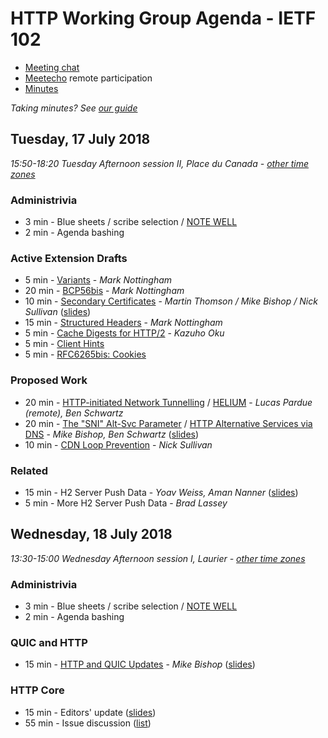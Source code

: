 # HTTP Working Group Agenda - IETF 102

* [Meeting chat](xmpp:httpbis@jabber.ietf.org?join)
* [Meetecho](http://www.meetecho.com/ietf102/httpbis) remote participation
* [Minutes](http://etherpad.tools.ietf.org:9000/p/ietf102httpbis)

*Taking minutes? See [our guide](https://github.com/httpwg/wiki/wiki/TakingMinutes)*


## Tuesday, 17 July 2018

_15:50-18:20	Tuesday Afternoon session II, Place du Canada - [other time zones](https://www.timeanddate.com/worldclock/fixedtime.html?msg=HTTP+WG+Meeting&iso=20180717T1550&p1=165&ah=2&am=30)_

### Administrivia

*  3 min - Blue sheets / scribe selection / [NOTE WELL](https://www.ietf.org/about/note-well/)
*  2 min - Agenda bashing

### Active Extension Drafts

*  5 min - [Variants](https://tools.ietf.org/html/draft-ietf-httpbis-variants) - *Mark Nottingham*
* 20 min - [BCP56bis](https://tools.ietf.org/html/draft-ietf-httpbis-bcp56bis) - *Mark Nottingham*
* 10 min - [Secondary Certificates](https://tools.ietf.org/html/draft-ietf-httpbis-http2-secondary-certs) - *Martin Thomson / Mike Bishop / Nick Sullivan*
           ([slides](https://github.com/httpwg/wg-materials/blob/gh-pages/ietf102/secondary_certs.pdf))
* 15 min - [Structured Headers](https://tools.ietf.org/html/draft-ietf-httpbis-header-structure) - *Mark Nottingham*
*  5 min - [Cache Digests for HTTP/2](https://tools.ietf.org/html/draft-ietf-httpbis-cache-digest) - *Kazuho Oku*
*  5 min - [Client Hints](https://tools.ietf.org/html/draft-ietf-httpbis-client-hints)
*  5 min - [RFC6265bis: Cookies](https://tools.ietf.org/html/draft-ietf-httpbis-rfc6265bis)

### Proposed Work

* 20 min - [HTTP-initiated Network Tunnelling](https://datatracker.ietf.org/doc/draft-pardue-httpbis-http-network-tunnelling/) / [HELIUM](http://tools.ietf.org/html/draft-schwartz-httpbis-helium) - *Lucas Pardue (remote), Ben Schwartz*
* 20 min - [The "SNI" Alt-Svc Parameter](https://datatracker.ietf.org/doc/draft-bishop-httpbis-sni-altsvc/) / 
           [HTTP Alternative Services via DNS](https://datatracker.ietf.org/doc/draft-schwartz-httpbis-dns-alt-svc/) - *Mike Bishop, Ben Schwartz*
           ([slides](https://github.com/httpwg/wg-materials/blob/gh-pages/ietf102/alt-svc-sni-dns-httpbis-102-00.pdf))
* 10 min - [CDN Loop Prevention](https://www.ietf.org/id/draft-cdn-loop-prevention) - *Nick Sullivan*

### Related

* 15 min - H2 Server Push Data - *Yoav Weiss, Aman Nanner* ([slides](https://github.com/httpwg/wg-materials/blob/gh-pages/ietf102/akamai-server-push.pdf))
*  5 min - More H2 Server Push Data - *Brad Lassey*

## Wednesday, 18 July 2018

_13:30-15:00	Wednesday Afternoon session I, Laurier - [other time zones](https://www.timeanddate.com/worldclock/fixedtime.html?msg=HTTP+WG+Meeting&iso=20180718T1330&p1=165&ah=1&am=30)_

### Administrivia

*  3 min - Blue sheets / scribe selection / [NOTE WELL](https://www.ietf.org/about/note-well/)
*  2 min - Agenda bashing

### QUIC and HTTP

* 15 min - [HTTP and QUIC Updates](https://tools.ietf.org/html/draft-ietf-quic-http) - *Mike Bishop* ([slides](https://github.com/httpwg/wg-materials/blob/gh-pages/ietf102/HTTP-QUIC%20Cross-Pollination.pdf))

### HTTP Core

* 15 min - Editors' update ([slides](https://github.com/httpwg/wg-materials/blob/gh-pages/ietf102/ietf-102-httptre.pdf))
* 55 min - Issue discussion ([list](https://github.com/httpwg/http-core/labels/discuss))

